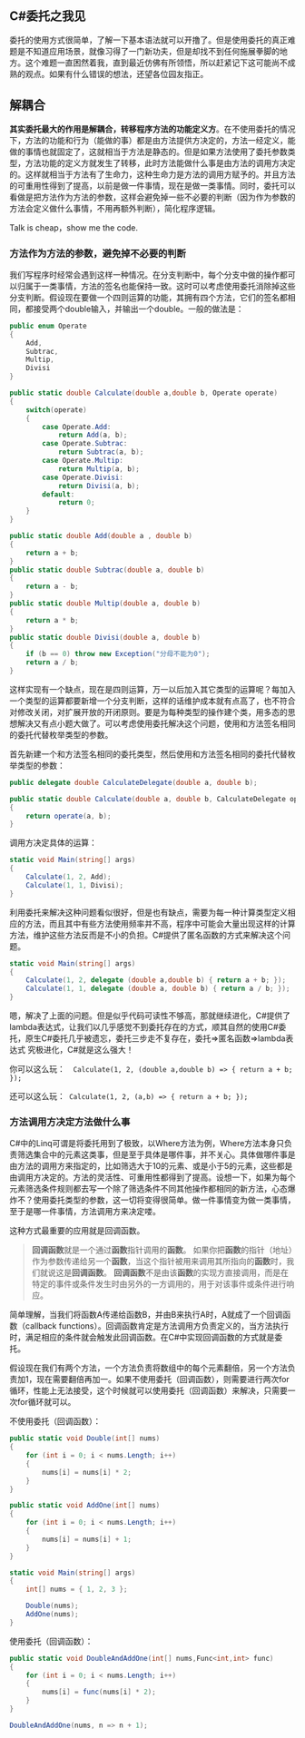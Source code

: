 ## C#委托之我见

委托的使用方式很简单，了解一下基本语法就可以开撸了。但是使用委托的真正难题是不知道应用场景，就像习得了一门新功夫，但是却找不到任何施展拳脚的地方。这个难题一直困然着我，直到最近仿佛有所领悟，所以赶紧记下这可能尚不成熟的观点。如果有什么错误的想法，还望各位园友指正。



## 解耦合

**其实委托最大的作用是解耦合，转移程序方法的功能定义方**。在不使用委托的情况下，方法的功能和行为（能做的事）都是由方法提供方决定的，方法一经定义，能做的事情也就固定了，这就相当于方法是静态的。但是如果方法使用了委托参数类型，方法功能的定义方就发生了转移，此时方法能做什么事是由方法的调用方决定的。这样就相当于方法有了生命力，这种生命力是方法的调用方赋予的。并且方法的可重用性得到了提高，以前是做一件事情，现在是做一类事情。同时，委托可以看做是把方法作为方法的参数，这样会避免掉一些不必要的判断（因为作为参数的方法会定义做什么事情，不用再额外判断），简化程序逻辑。

Talk is cheap，show me the code.

### 方法作为方法的参数，避免掉不必要的判断

我们写程序时经常会遇到这样一种情况。在分支判断中，每个分支中做的操作都可以归属于一类事情，方法的签名也能保持一致。这时可以考虑使用委托消除掉这些分支判断。假设现在要做一个四则运算的功能，其拥有四个方法，它们的签名都相同，都接受两个double输入，并输出一个double。一般的做法是：

```c#
public enum Operate
{
    Add,
    Subtrac,
    Multip,
    Divisi
}

public static double Calculate(double a,double b, Operate operate)
{
    switch(operate)
    {
        case Operate.Add:
            return Add(a, b);
        case Operate.Subtrac:
            return Subtrac(a, b);
        case Operate.Multip:
            return Multip(a, b);
        case Operate.Divisi:
            return Divisi(a, b);
        default:
            return 0;
    }
}

public static double Add(double a , double b)
{
    return a + b;
}
public static double Subtrac(double a, double b)
{
    return a - b;
}
public static double Multip(double a, double b)
{
    return a * b;
}
public static double Divisi(double a, double b)
{
    if (b == 0) throw new Exception("分母不能为0");
    return a / b;
}
```

这样实现有一个缺点，现在是四则运算，万一以后加入其它类型的运算呢？每加入一个类型的运算都要新增一个分支判断，这样的话维护成本就有点高了，也不符合对修改关闭，对扩展开放的开闭原则。要是为每种类型的操作建个类，用多态的思想解决又有点小题大做了。可以考虑使用委托解决这个问题，使用和方法签名相同的委托代替枚举类型的参数。

首先新建一个和方法签名相同的委托类型，然后使用和方法签名相同的委托代替枚举类型的参数：

```c#
public delegate double CalculateDelegate(double a, double b);
```

```c#
public static double Calculate(double a, double b, CalculateDelegate operate)
{
    return operate(a, b);
}
```

调用方决定具体的运算：

```c#
static void Main(string[] args)
{
    Calculate(1, 2, Add);
    Calculate(1, 1, Divisi);
}
```

利用委托来解决这种问题看似很好，但是也有缺点，需要为每一种计算类型定义相应的方法，而且其中有些方法使用频率并不高，程序中可能会大量出现这样的计算方法，维护这些方法反而是不小的负担。C#提供了匿名函数的方式来解决这个问题。

```c#
static void Main(string[] args)
{
    Calculate(1, 2, delegate (double a,double b) { return a + b; });
    Calculate(1, 1, delegate (double a, double b) { return a / b; });
}
```
嗯，解决了上面的问题。但是似乎代码可读性不够高，那就继续进化，C#提供了lambda表达式，让我们以几乎感觉不到委托存在的方式，顺其自然的使用C#委托，原生C#委托几乎被遗忘，委托三步走不复存在，委托=>匿名函数=>lambda表达式 究极进化，C#就是这么强大！

你可以这么玩：`  Calculate(1, 2, (double a,double b) => { return a + b; });`

还可以这么玩：` Calculate(1, 2, (a,b) => { return a + b; });`



### 方法调用方决定方法做什么事

C#中的Linq可谓是将委托用到了极致，以Where方法为例，Where方法本身只负责筛选集合中的元素这类事，但是至于具体是哪件事，并不关心。具体做哪件事是由方法的调用方来指定的，比如筛选大于10的元素、或是小于5的元素，这些都是由调用方决定的。方法的灵活性、可重用性都得到了提高。设想一下，如果为每个元素筛选条件规则都去写一个除了筛选条件不同其他操作都相同的新方法，心态爆炸不？使用委托类型的参数，这一切将变得很简单。做一件事情变为做一类事情，至于是哪一件事情，方法调用方来决定喽。

这种方式最重要的应用就是回调函数。

> **回调函数**就是一个通过**函数**指针调用的**函数**。 如果你把**函数**的指针（地址）作为参数传递给另一个**函数**，当这个指针被用来调用其所指向的**函数**时，我们就说这是**回调函数**。 **回调函数**不是由该**函数**的实现方直接调用，而是在特定的事件或条件发生时由另外的一方调用的，用于对该事件或条件进行响应。

简单理解，当我们将函数A传递给函数B，并由B来执行A时，A就成了一个回调函数（callback functions）。回调函数肯定是方法调用方负责定义的，当方法执行时，满足相应的条件就会触发此回调函数。在C#中实现回调函数的方式就是委托。

假设现在我们有两个方法，一个方法负责将数组中的每个元素翻倍，另一个方法负责加1，现在需要翻倍再加一。如果不使用委托（回调函数），则需要进行两次for循环，性能上无法接受，这个时候就可以使用委托（回调函数）来解决，只需要一次for循环就可以。

不使用委托（回调函数）：

```c#
public static void Double(int[] nums)
{
    for (int i = 0; i < nums.Length; i++)
    {
        nums[i] = nums[i] * 2;
    }
}

public static void AddOne(int[] nums)
{
    for (int i = 0; i < nums.Length; i++)
    {
        nums[i] = nums[i] + 1;
    }
}
```

```c#
static void Main(string[] args)
{
    int[] nums = { 1, 2, 3 };

    Double(nums);
    AddOne(nums);
}
```

使用委托（回调函数）：

```c#
public static void DoubleAndAddOne(int[] nums,Func<int,int> func)
{
    for (int i = 0; i < nums.Length; i++)
    {
        nums[i] = func(nums[i] * 2);
    }
}
```

```c#
DoubleAndAddOne(nums, n => n + 1);
```























